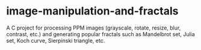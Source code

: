 # image-manipulation-and-fractals
A C project for processing PPM images (grayscale, rotate, resize, blur, contrast, etc.) and generating popular fractals such as Mandelbrot set, Julia set, Koch curve, Sierpinski triangle, etc.
